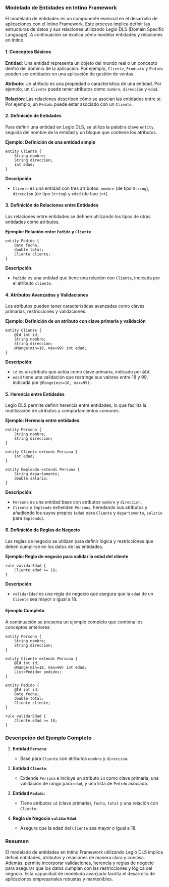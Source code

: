 ### Modelado de Entidades en Intino Framework

El modelado de entidades es un componente esencial en el desarrollo de aplicaciones con el Intino Framework. Este proceso implica definir las estructuras de datos y sus relaciones utilizando Legio DLS (Domain Specific Language). A continuación se explica cómo modelar entidades y relaciones en Intino.

#### 1. Conceptos Básicos

**Entidad**: 
Una entidad representa un objeto del mundo real o un concepto dentro del dominio de la aplicación. Por ejemplo, `Cliente`, `Producto` y `Pedido` pueden ser entidades en una aplicación de gestión de ventas.

**Atributo**:
Un atributo es una propiedad o característica de una entidad. Por ejemplo, un `Cliente` puede tener atributos como `nombre`, `dirección` y `edad`.

**Relación**:
Las relaciones describen cómo se asocian las entidades entre sí. Por ejemplo, un `Pedido` puede estar asociado con un `Cliente`.

#### 2. Definición de Entidades

Para definir una entidad en Legio DLS, se utiliza la palabra clave `entity`, seguida del nombre de la entidad y un bloque que contiene los atributos.

**Ejemplo: Definición de una entidad simple**

```legio
entity Cliente {
    String nombre;
    String direccion;
    int edad;
}
```

**Descripción**:
- `Cliente` es una entidad con tres atributos: `nombre` (de tipo `String`), `direccion` (de tipo `String`) y `edad` (de tipo `int`).

#### 3. Definición de Relaciones entre Entidades

Las relaciones entre entidades se definen utilizando los tipos de otras entidades como atributos.

**Ejemplo: Relación entre `Pedido` y `Cliente`**

```legio
entity Pedido {
    Date fecha;
    double total;
    Cliente cliente;
}
```

**Descripción**:
- `Pedido` es una entidad que tiene una relación con `Cliente`, indicada por el atributo `cliente`.

#### 4. Atributos Avanzados y Validaciones

Los atributos pueden tener características avanzadas como claves primarias, restricciones y validaciones.

**Ejemplo: Definición de un atributo con clave primaria y validación**

```legio
entity Cliente {
    @Id int id;
    String nombre;
    String direccion;
    @Range(min=18, max=99) int edad;
}
```

**Descripción**:
- `id` es un atributo que actúa como clave primaria, indicado por `@Id`.
- `edad` tiene una validación que restringe sus valores entre 18 y 99, indicada por `@Range(min=18, max=99)`.

#### 5. Herencia entre Entidades

Legio DLS permite definir herencia entre entidades, lo que facilita la reutilización de atributos y comportamientos comunes.

**Ejemplo: Herencia entre entidades**

```legio
entity Persona {
    String nombre;
    String direccion;
}

entity Cliente extends Persona {
    int edad;
}

entity Empleado extends Persona {
    String departamento;
    double salario;
}
```

**Descripción**:
- `Persona` es una entidad base con atributos `nombre` y `direccion`.
- `Cliente` y `Empleado` extienden `Persona`, heredando sus atributos y añadiendo los suyos propios (`edad` para `Cliente` y `departamento`, `salario` para `Empleado`).

#### 6. Definición de Reglas de Negocio

Las reglas de negocio se utilizan para definir lógica y restricciones que deben cumplirse en los datos de las entidades.

**Ejemplo: Regla de negocio para validar la edad del cliente**

```legio
rule validarEdad {
    Cliente.edad >= 18;
}
```

**Descripción**:
- `validarEdad` es una regla de negocio que asegura que la `edad` de un `Cliente` sea mayor o igual a 18.

#### Ejemplo Completo

A continuación se presenta un ejemplo completo que combina los conceptos anteriores:

```legio
entity Persona {
    String nombre;
    String direccion;
}

entity Cliente extends Persona {
    @Id int id;
    @Range(min=18, max=99) int edad;
    List<Pedido> pedidos;
}

entity Pedido {
    @Id int id;
    Date fecha;
    double total;
    Cliente cliente;
}

rule validarEdad {
    Cliente.edad >= 18;
}
```

### Descripción del Ejemplo Completo

1. **Entidad `Persona`**:
   - Base para `Cliente` con atributos `nombre` y `direccion`.

2. **Entidad `Cliente`**:
   - Extiende `Persona` e incluye un atributo `id` como clave primaria, una validación de rango para `edad`, y una lista de `Pedido` asociada.

3. **Entidad `Pedido`**:
   - Tiene atributos `id` (clave primaria), `fecha`, `total` y una relación con `Cliente`.

4. **Regla de Negocio `validarEdad`**:
   - Asegura que la edad del `Cliente` sea mayor o igual a 18.

### Resumen

El modelado de entidades en Intino Framework utilizando Legio DLS implica definir entidades, atributos y relaciones de manera clara y concisa. Además, permite incorporar validaciones, herencia y reglas de negocio para asegurar que los datos cumplan con las restricciones y lógica del negocio. Esta capacidad de modelado avanzado facilita el desarrollo de aplicaciones empresariales robustas y mantenibles.